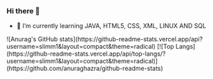 ### Hi there 👋

<!--
**slimm1/slimm1** is a ✨ _special_ ✨ repository because its `README.md` (this file) appears on your GitHub profile.

Here are some ideas to get you started:

- 🔭 I’m currently working on ...
- 🌱 I’m currently learning ...
- 👯 I’m looking to collaborate on ...
- 🤔 I’m looking for help with ...
- 💬 Ask me about ...
- 📫 How to reach me: ...
- 😄 Pronouns: ...
- ⚡ Fun fact: ...
-->
- 🌱 I’m currently learning JAVA, HTML5, CSS, XML, LINUX AND SQL

<div>
  ![Anurag's GitHub stats](https://github-readme-stats.vercel.app/api?username=slimm1&layout=compact&theme=radical)
  [![Top Langs](https://github-readme-stats.vercel.app/api/top-langs/?username=slimm1&layout=compact&theme=radical)](https://github.com/anuraghazra/github-readme-stats)
</div>


